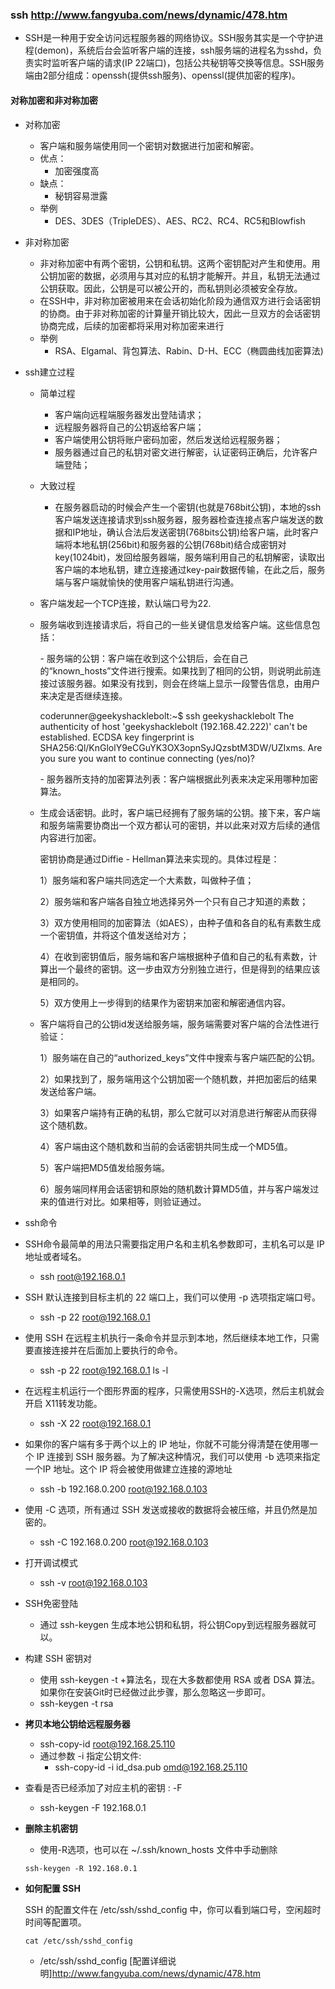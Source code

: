 ### ssh http://www.fangyuba.com/news/dynamic/478.htm
-	SSH是一种用于安全访问远程服务器的网络协议。SSH服务其实是一个守护进程(demon)，系统后台会监听客户端的连接，ssh服务端的进程名为sshd，负责实时监听客户端的请求(IP 22端口)，包括公共秘钥等交换等信息。SSH服务端由2部分组成：openssh(提供ssh服务)、openssl(提供加密的程序)。

#### **对称加密**和**非对称加密**
- 对称加密

  -	客户端和服务端使用同一个密钥对数据进行加密和解密。
  -	优点：
    -	加密强度高
  -	缺点：
    -	秘钥容易泄露
  -	举例
    -	DES、3DES（TripleDES）、AES、RC2、RC4、RC5和Blowfish

- 非对称加密

  -	非对称加密中有两个密钥，公钥和私钥。这两个密钥配对产生和使用。用公钥加密的数据，必须用与其对应的私钥才能解开。并且，私钥无法通过公钥获取。因此，公钥是可以被公开的，而私钥则必须被安全存放。
  -	在SSH中，非对称加密被用来在会话初始化阶段为通信双方进行会话密钥的协商。由于非对称加密的计算量开销比较大，因此一旦双方的会话密钥协商完成，后续的加密都将采用对称加密来进行
  -	举例
    -	RSA、Elgamal、背包算法、Rabin、D-H、ECC（椭圆曲线加密算法)

- ssh建立过程

  - 简单过程

    - 客户端向远程端服务器发出登陆请求；
    - 远程服务器将自己的公钥返给客户端；
    - 客户端使用公钥将账户密码加密，然后发送给远程服务器；
    - 服务器通过自己的私钥对密文进行解密，认证密码正确后，允许客户端登陆；
    
  - 大致过程

    -	在服务器启动的时候会产生一个密钥(也就是768bit公钥)，本地的ssh客户端发送连接请求到ssh服务器，服务器检查连接点客户端发送的数据和IP地址，确认合法后发送密钥(768bits公钥)给客户端，此时客户端将本地私钥(256bit)和服务器的公钥(768bit)结合成密钥对key(1024bit)，发回给服务器端，服务端利用自己的私钥解密，读取出客户端的本地私钥，建立连接通过key-pair数据传输，在此之后，服务端与客户端就愉快的使用客户端私钥进行沟通。

  - 客户端发起一个TCP连接，默认端口号为22.

  - 服务端收到连接请求后，将自己的一些关键信息发给客户端。这些信息包括：

    \- 服务端的公钥：客户端在收到这个公钥后，会在自己的“known_hosts”文件进行搜索。如果找到了相同的公钥，则说明此前连接过该服务器。如果没有找到，则会在终端上显示一段警告信息，由用户来决定是否继续连接。

    coderunner@geekyshacklebolt:~$ ssh geekyshacklebolt The authenticity of host 'geekyshacklebolt (192.168.42.222)' can't be established. ECDSA key fingerprint is SHA256:Ql/KnGlolY9eCGuYK3OX3opnSyJQzsbtM3DW/UZIxms. Are you sure you want to continue connecting (yes/no)?

    \- 服务器所支持的加密算法列表：客户端根据此列表来决定采用哪种加密算法。

  - 生成会话密钥。此时，客户端已经拥有了服务端的公钥。接下来，客户端和服务端需要协商出一个双方都认可的密钥，并以此来对双方后续的通信内容进行加密。

    密钥协商是通过Diffie - Hellman算法来实现的。具体过程是：

    1）服务端和客户端共同选定一个大素数，叫做种子值；

    2）服务端和客户端各自独立地选择另外一个只有自己才知道的素数；

    3）双方使用相同的加密算法（如AES），由种子值和各自的私有素数生成一个密钥值，并将这个值发送给对方；

    4）在收到密钥值后，服务端和客户端根据种子值和自己的私有素数，计算出一个最终的密钥。这一步由双方分别独立进行，但是得到的结果应该是相同的。

    5）双方使用上一步得到的结果作为密钥来加密和解密通信内容。

  - 客户端将自己的公钥id发送给服务端，服务端需要对客户端的合法性进行验证：

    1）服务端在自己的“authorized_keys”文件中搜索与客户端匹配的公钥。

    2）如果找到了，服务端用这个公钥加密一个随机数，并把加密后的结果发送给客户端。

    3）如果客户端持有正确的私钥，那么它就可以对消息进行解密从而获得这个随机数。

    4）客户端由这个随机数和当前的会话密钥共同生成一个MD5值。

    5）客户端把MD5值发给服务端。

    6）服务端同样用会话密钥和原始的随机数计算MD5值，并与客户端发过来的值进行对比。如果相等，则验证通过。

-	ssh命令

  -	SSH命令最简单的用法只需要指定用户名和主机名参数即可，主机名可以是 IP 地址或者域名。
    
    -	ssh root@192.168.0.1 
    
  -	SSH 默认连接到目标主机的 22 端口上，我们可以使用 -p 选项指定端口号。
    
    -	ssh -p 22 root@192.168.0.1 
    
  -	使用 SSH 在远程主机执行一条命令并显示到本地，然后继续本地工作，只需要直接连接并在后面加上要执行的命令。
    
    -	ssh -p 22 root@192.168.0.1 ls -l 
    
  -	在远程主机运行一个图形界面的程序，只需使用SSH的-X选项，然后主机就会开启 X11转发功能。
    
    -	ssh -X 22 root@192.168.0.1 
    
  -	如果你的客户端有多于两个以上的 IP 地址，你就不可能分得清楚在使用哪一个 IP 连接到 SSH 服务器。为了解决这种情况，我们可以使用 -b 选项来指定一个IP 地址。这个 IP 将会被使用做建立连接的源地址
    
    -	ssh -b 192.168.0.200 root@192.168.0.103 
    
  -	使用 -C 选项，所有通过 SSH 发送或接收的数据将会被压缩，并且仍然是加密的。
    
    -	ssh -C 192.168.0.200 root@192.168.0.103 
    
  -	打开调试模式
    
    -	ssh -v root@192.168.0.103
    
  - SSH免密登陆
  
    -	通过 ssh-keygen 生成本地公钥和私钥，将公钥Copy到远程服务器就可以。
  
  - 构建 SSH 密钥对
  
    -	使用 ssh-keygen -t +算法名，现在大多数都使用 RSA 或者 DSA 算法。如果你在安装Git时已经做过此步骤，那么忽略这一步即可。
      - ssh-keygen -t rsa
  
  -	**拷贝本地公钥给远程服务器**
  
    -	ssh-copy-id root@192.168.25.110
      -	通过参数 -i 指定公钥文件:	
        -	ssh-copy-id -i id_dsa.pub omd@192.168.25.110 
  
  -	查看是否已经添加了对应主机的密钥 : -F
  
    -	ssh-keygen -F 192.168.0.1 
  
  -	**删除主机密钥**
  
    -	使用-R选项，也可以在 ~/.ssh/known_hosts 文件中手动删除
  
      ```
      ssh-keygen -R 192.168.0.1 
      ```

- **如何配置 SSH**

  SSH 的配置文件在 /etc/ssh/sshd_config 中，你可以看到端口号，空闲超时时间等配置项。

  ```
  cat /etc/ssh/sshd_config 
  ```

  - /etc/ssh/sshd_config [配置详细说明]http://www.fangyuba.com/news/dynamic/478.htm